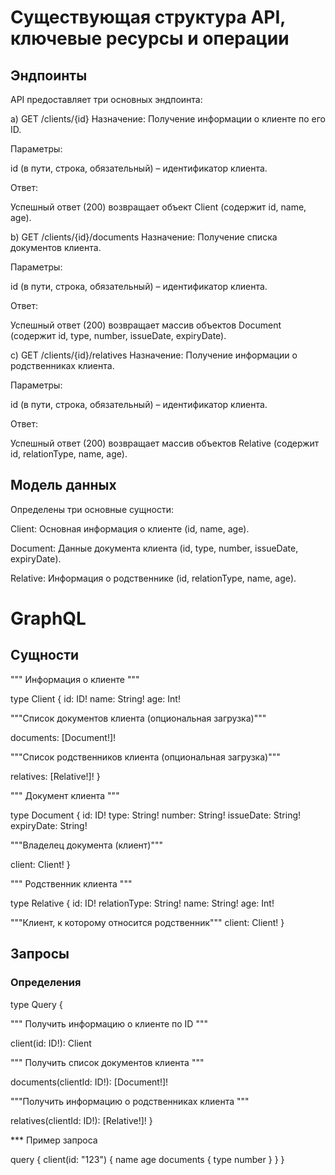 #  Cуществующая структура API,  ключевые ресурсы и операции
## Эндпоинты

API предоставляет три основных эндпоинта:

a) GET /clients/{id}
Назначение: Получение информации о клиенте по его ID.

Параметры:

id (в пути, строка, обязательный) – идентификатор клиента.

Ответ:

Успешный ответ (200) возвращает объект Client (содержит id, name, age).

b) GET /clients/{id}/documents
Назначение: Получение списка документов клиента.

Параметры:

id (в пути, строка, обязательный) – идентификатор клиента.

Ответ:

Успешный ответ (200) возвращает массив объектов Document (содержит id, type, number, issueDate, expiryDate).

c) GET /clients/{id}/relatives
Назначение: Получение информации о родственниках клиента.

Параметры:

id (в пути, строка, обязательный) – идентификатор клиента.

Ответ:

Успешный ответ (200) возвращает массив объектов Relative (содержит id, relationType, name, age).

## Модель данных

Определены три основные сущности:

Client: Основная информация о клиенте (id, name, age).

Document: Данные документа клиента (id, type, number, issueDate, expiryDate).

Relative: Информация о родственнике (id, relationType, name, age).

# GraphQL

## Сущности
"""
Информация о клиенте
"""

type Client {
  id: ID!
  name: String!
  age: Int!

  """Список документов клиента (опциональная загрузка)"""

  documents: [Document!]!

  """Список родственников клиента (опциональная загрузка)"""

  relatives: [Relative!]!
}

"""
Документ клиента
"""

type Document {
  id: ID!
  type: String!
  number: String!
  issueDate: String!
  expiryDate: String!

  """Владелец документа (клиент)"""

  client: Client!
}

"""
Родственник клиента
"""

type Relative {
  id: ID!
  relationType: String!
  name: String!
  age: Int!

  """Клиент, к которому относится родственник"""
  client: Client!
}

## Запросы

### Определения

type Query {
  
  """
  Получить информацию о клиенте по ID
  """

  client(id: ID!): Client

  """
  Получить список документов клиента
  """

  documents(clientId: ID!): [Document!]!

  """Получить информацию о родственниках клиента
  """

  relatives(clientId: ID!): [Relative!]!
}

*** Пример запроса

query {
  client(id: "123") {
    name
    age
    documents {
      type
      number
    }
  }
}